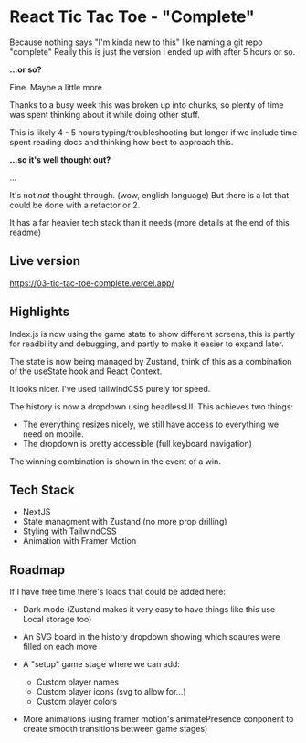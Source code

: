 # React Tic Tac Toe - "Complete"

Because nothing says "I'm kinda new to this" like naming a git repo "complete"
Really this is just the version I ended up with after 5 hours or so.

**...or so?**

Fine. Maybe a little more.

Thanks to a busy week this was broken up into chunks, so plenty of time was spent thinking about it while doing other stuff.

This is likely 4 - 5 hours typing/troubleshooting but longer if we include time spent reading docs and thinking how best to approach this.

**...so it's well thought out?**

...

It's not _not_ thought through. (wow, english language) But there is a lot that could be done with a refactor or 2.

It has a far heavier tech stack than it needs (more details at the end of this readme)

## Live version

https://03-tic-tac-toe-complete.vercel.app/

## Highlights

Index.js is now using the game state to show different screens, this is partly for readbility and debugging, and partly to make it easier to expand later.

The state is now being managed by Zustand, think of this as a combination of the useState hook and React Context.

It looks nicer. I've used tailwindCSS purely for speed.

The history is now a dropdown using headlessUI.
This achieves two things:

- The everything resizes nicely, we still have access to everything we need on mobile.
- The dropdown is pretty accessible (full keyboard navigation)

The winning combination is shown in the event of a win.

## Tech Stack

- NextJS
- State managment with Zustand (no more prop drilling)
- Styling with TailwindCSS
- Animation with Framer Motion

## Roadmap

If I have free time there's loads that could be added here:

- Dark mode (Zustand makes it very easy to have things like this use Local storage too)

- An SVG board in the history dropdown showing which sqaures were filled on each move

- A "setup" game stage where we can add:

  - Custom player names
  - Custom player icons (svg to allow for...)
  - Custom player colors

- More animations (using framer motion's animatePresence conponent to create smooth transitions between game stages)
